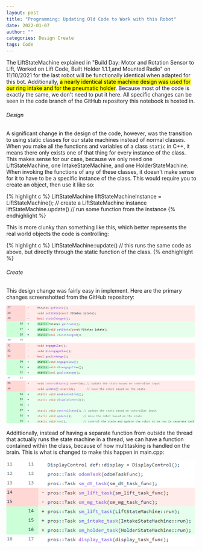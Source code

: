 ```yaml
---
layout: post
title: "Programming: Updating Old Code to Work with this Robot"
date: 2022-01-07
author: ""
categories: Design Create
tags: Code
---
```


The LiftStateMachine explained in "Build Day: Motor and Rotation Sensor to Lift, Worked on Lift Code, Built Holder 1.1.1,and Mounted Radio" on 11/10/2021 for the last robot will be functionally identical when adapted for this bot. Additionally, <mark>a nearly identical state machine design was used for our ring intake and for the pneumatic holder</mark>. Because most of the code is exactly the same, we don't need to put it here. All specific changes can be seen in the code branch of the GitHub repository this notebook is hosted in.

###### Design
A significant change in the design of the code, however, was the transition to using static classes for our state machines instead of normal classes. When you make all the functions and variables of a class `static` in C++, it means there only exists one of that thing for every instance of the class. This makes sense for our case, because we only need one LiftStateMachine, one IntakeStateMachine, and one HolderStateMachine. When invoking the functions of any of these classes, it doesn't make sense for it to have to be a specific instance of the class. This would require you to create an object, then use it like so:

{% highlight c %}
LiftStateMachine liftStateMachineInstance = LiftStateMachine(); // create a LiftStateMachine instance
liftStateMachine.update() // run some function from the instance
{% endhighlight %}

This is more clunky than something like this, which better represents the real world objects the code is controlling:

{% highlight c %}
LiftStateMachine::update() // this runs the same code as above, but directly through the static function of the class.
{% endhighlight %}

###### Create
This design change was fairly easy in implement. Here are the primary changes screenshotted from the GitHub repository:

<img class="responsive-img" width="500" src="/assets/pics/motion_profiling/static changes.PNG">

Addittionally, instead of having a separate function from outside the thread that actually runs the state machine in a thread, we can have a function contained within the class, because of how multitasking is handled on the brain. This is what is changed to make this happen in main.cpp:

<img class="responsive-img" width="500" src="/assets/pics/motion_profiling/maincpp_static_changes.PNG">

